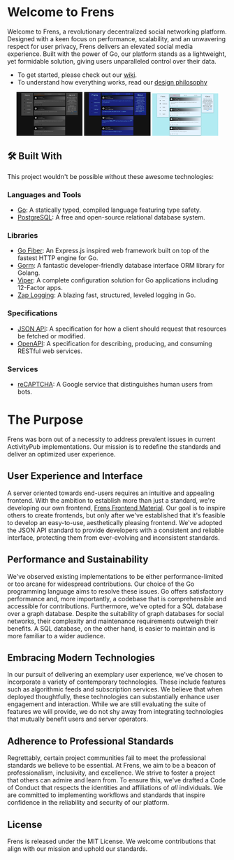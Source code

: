 # Welcome to Frens

Welcome to Frens, a revolutionary decentralized social networking platform. Designed with a keen focus on performance, scalability, and an unwavering respect for user privacy, Frens delivers an elevated social media experience. Built with the power of Go, our platform stands as a lightweight, yet formidable solution, giving users unparalleled control over their data.

- To get started, please check out our [wiki](https://github.com/bwoff11/frens/wiki).
- To understand how everything works, read our [design philosophy](https://github.com/bwoff11/frens/wiki/Design-Philosophy)

<p align="center">
  <img src="./assets/Demo1.png" alt="demo1" width="30%">
  <img src="./assets/Demo2.png" alt="demo2" width="30%">
  <img src="./assets/Demo3.png" alt="demo3" width="30%">
</p>

## 🛠 Built With

This project wouldn't be possible without these awesome technologies:

### Languages and Tools

- [Go](https://golang.org/): A statically typed, compiled language featuring type safety.
- [PostgreSQL](https://www.postgresql.org/): A free and open-source relational database system.

### Libraries

- [Go Fiber](https://github.com/gofiber/fiber): An Express.js inspired web framework built on top of the fastest HTTP engine for Go.
- [Gorm](https://gorm.io/): A fantastic developer-friendly database interface ORM library for Golang.
- [Viper](https://github.com/spf13/viper): A complete configuration solution for Go applications including 12-Factor apps.
- [Zap Logging](https://github.com/uber-go/zap): A blazing fast, structured, leveled logging in Go.

### Specifications

- [JSON API](https://jsonapi.org/): A specification for how a client should request that resources be fetched or modified.
- [OpenAPI](https://swagger.io/specification/): A specification for describing, producing, and consuming RESTful web services.

### Services

- [reCAPTCHA](https://www.google.com/recaptcha/about/): A Google service that distinguishes human users from bots.

# The Purpose

Frens was born out of a necessity to address prevalent issues in current ActivityPub implementations. Our mission is to redefine the standards and deliver an optimized user experience.

## User Experience and Interface

A server oriented towards end-users requires an intuitive and appealing frontend. With the ambition to establish more than just a standard, we're developing our own frontend, [Frens Frontend Material](https://github.com/bwoff11/frens-frontend-material). Our goal is to inspire others to create frontends, but only after we've established that it's feasible to develop an easy-to-use, aesthetically pleasing frontend. We've adopted the JSON API standard to provide developers with a consistent and reliable interface, protecting them from ever-evolving and inconsistent standards.

## Performance and Sustainability

We've observed existing implementations to be either performance-limited or too arcane for widespread contributions. Our choice of the Go programming language aims to resolve these issues. Go offers satisfactory performance and, more importantly, a codebase that is comprehensible and accessible for contributions. Furthermore, we've opted for a SQL database over a graph database. Despite the suitability of graph databases for social networks, their complexity and maintenance requirements outweigh their benefits. A SQL database, on the other hand, is easier to maintain and is more familiar to a wider audience.

## Embracing Modern Technologies

In our pursuit of delivering an exemplary user experience, we've chosen to incorporate a variety of contemporary technologies. These include features such as algorithmic feeds and subscription services. We believe that when deployed thoughtfully, these technologies can substantially enhance user engagement and interaction. While we are still evaluating the suite of features we will provide, we do not shy away from integrating technologies that mutually benefit users and server operators.

## Adherence to Professional Standards

Regrettably, certain project communities fail to meet the professional standards we believe to be essential. At Frens, we aim to be a beacon of professionalism, inclusivity, and excellence. We strive to foster a project that others can admire and learn from. To ensure this, we've drafted a Code of Conduct that respects the identities and affiliations of _all_ individuals. We are committed to implementing workflows and standards that inspire confidence in the reliability and security of our platform.

## License

Frens is released under the MIT License. We welcome contributions that align with our mission and uphold our standards.
